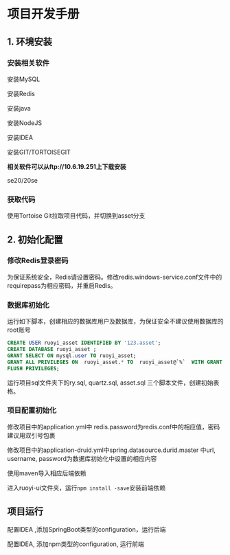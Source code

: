 # 项目开发手册
## 1. 环境安装
### 安装相关软件

安装MySQL

安装Redis

安装java

安装NodeJS

安装IDEA

安装GIT/TORTOISEGIT

**相关软件可以从ftp://10.6.19.251上下载安装**

se20/20se

### 获取代码

使用Tortoise Git拉取项目代码，并切换到asset分支



## 2. 初始化配置

### 修改Redis登录密码

为保证系统安全，Redis请设置密码。修改redis.windows-service.conf文件中的requirepass为相应密码，并重启Redis。

### 数据库初始化

运行如下脚本，创建相应的数据库用户及数据库，为保证安全不建议使用数据库的root账号

```sql
CREATE USER ruoyi_asset IDENTIFIED BY '123.asset';
CREATE DATABASE ruoyi_asset ;
GRANT SELECT ON mysql.user TO ruoyi_asset;
GRANT ALL PRIVILEGES ON  ruoyi_asset.* TO  ruoyi_asset@`%`  WITH GRANT OPTION; 
FLUSH PRIVILEGES;
```

运行项目sql文件夹下的ry.sql, quartz.sql, asset.sql 三个脚本文件，创建初始表格。



### 项目配置初始化

修改项目中的application.yml中 redis.password为redis.conf中的相应值，密码建议用双引号包裹

修改项目中的application-druid.yml中spring.datasource.durid.master 中url, username, password为数据库初始化中设置的相应内容

使用maven导入相应后端依赖

 进入ruoyi-ui文件夹，运行```npm install -save```安装前端依赖



## 项目运行

配置IDEA ,添加SpringBoot类型的configuration，运行后端

配置IDEA, 添加npm类型的configuration, 运行前端

